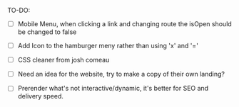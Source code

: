 TO-DO: 

- [ ] Mobile Menu, when clicking a link and changing route the isOpen should be changed to false
- [ ] Add Icon to the hamburger meny rather than using 'x' and '='

- [ ] CSS cleaner from josh comeau
- [ ] Need an idea for the website, try to make a copy of their own landing?
- [ ] Prerender what's not interactive/dynamic, it's better for SEO and delivery speed.
